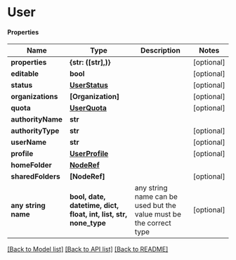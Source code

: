 # User

#### Properties
Name | Type | Description | Notes
------------ | ------------- | ------------- | -------------
**properties** | **{str: ([str],)}** |  | [optional] 
**editable** | **bool** |  | [optional] 
**status** | [**UserStatus**](UserStatus.md) |  | [optional] 
**organizations** | **[Organization]** |  | [optional] 
**quota** | [**UserQuota**](UserQuota.md) |  | [optional] 
**authorityName** | **str** |  | 
**authorityType** | **str** |  | [optional] 
**userName** | **str** |  | [optional] 
**profile** | [**UserProfile**](UserProfile.md) |  | [optional] 
**homeFolder** | [**NodeRef**](NodeRef.md) |  | 
**sharedFolders** | **[NodeRef]** |  | [optional] 
**any string name** | **bool, date, datetime, dict, float, int, list, str, none_type** | any string name can be used but the value must be the correct type | [optional]

[[Back to Model list]](../README.md#documentation-for-models) [[Back to API list]](../README.md#documentation-for-api-endpoints) [[Back to README]](../README.md)

